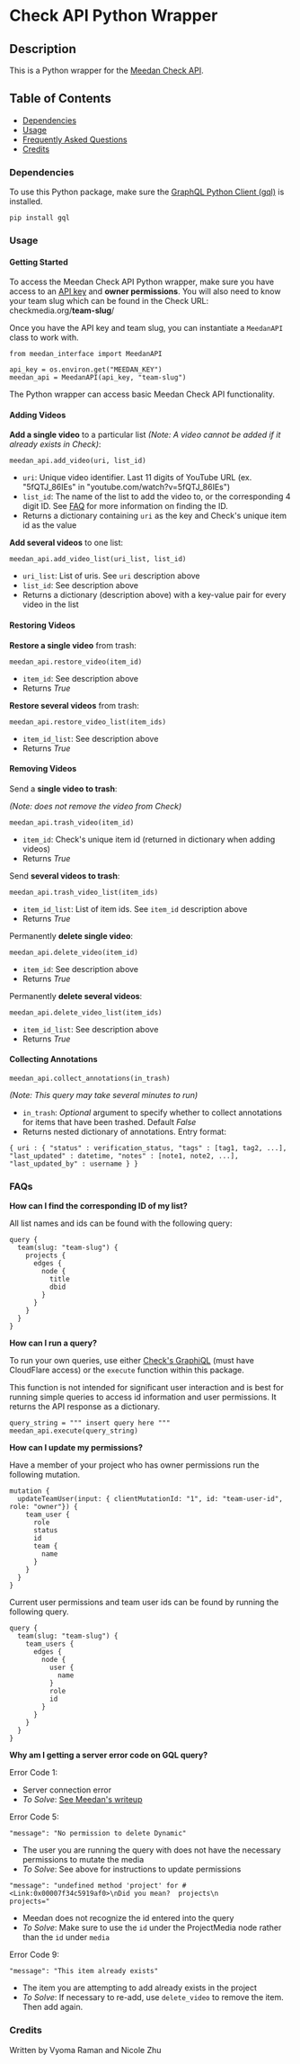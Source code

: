 # Check API Python Wrapper

## Description
This is a Python wrapper for the [Meedan Check API](https://github.com/meedan/check-api).

## Table of Contents
* [Dependencies](###Dependencies)
* [Usage](###Usage)
* [Frequently Asked Questions](###FAQ)
* [Credits](###Credits)

### Dependencies
To use this Python package, make sure the [GraphQL Python Client (gql)](https://pypi.org/project/gql/) is installed.
```
pip install gql
```

### Usage

#### Getting Started
To access the Meedan Check API Python wrapper, make sure you have access to an [API key](https://github.com/meedan/check/wiki/Authentication-and-authorization-on-Check-API) and **owner permissions**. You will also need to know your team slug which can be found in the Check URL: checkmedia.org/**team-slug**/

Once you have the API key and team slug, you can instantiate a `MeedanAPI` class to work with.

```
from meedan_interface import MeedanAPI

api_key = os.environ.get("MEEDAN_KEY")
meedan_api = MeedanAPI(api_key, "team-slug")
```

The Python wrapper can access basic Meedan Check API functionality.

#### Adding Videos

**Add a single video** to a particular list *(Note: A video cannot be added if it already exists in Check)*:



```
meedan_api.add_video(uri, list_id)
```
* `uri`: Unique video identifier. Last 11 digits of YouTube URL (ex. "5fQTJ_86IEs" in "youtube.com/watch?v=5fQTJ_86IEs")
* `list_id`: The name of the list to add the video to, or the corresponding 4 digit ID. See [FAQ](###FAQs) for more information on finding the ID.
* Returns a dictionary containing `uri` as the key and Check's unique item id as the value

**Add several videos** to one list:

```
meedan_api.add_video_list(uri_list, list_id)
```
* `uri_list`: List of uris. See `uri` description above
* `list_id`: See description above
* Returns a dictionary (description above) with a key-value pair for every video in the list

#### Restoring Videos

**Restore a single video** from trash:

```
meedan_api.restore_video(item_id)
```
* `item_id`: See description above
* Returns *True*

**Restore several videos** from trash:

```
meedan_api.restore_video_list(item_ids)
```
* `item_id_list`: See description above
* Returns *True*

#### Removing Videos

Send a **single video to trash**:

*(Note: does not remove the video from Check)*

`meedan_api.trash_video(item_id)`
* `item_id`: Check's unique item id (returned in dictionary when adding videos)
* Returns *True*

Send **several videos to trash**:

`meedan_api.trash_video_list(item_ids)`
* `item_id_list`: List of item ids. See `item_id` description above
* Returns *True*

Permanently **delete single video**:

`meedan_api.delete_video(item_id)`
* `item_id`: See description above
* Returns *True*

Permanently **delete several videos**:

`meedan_api.delete_video_list(item_ids)`
* `item_id_list`: See description above
* Returns *True*

#### Collecting Annotations

`meedan_api.collect_annotations(in_trash)`

*(Note: This query may take several minutes to run)*
* `in_trash`: *Optional* argument to specify whether to collect annotations for items that have been trashed. Default *False*
* Returns nested dictionary of annotations. Entry format:

```
{ uri : { "status" : verification_status, "tags" : [tag1, tag2, ...], "last_updated" : datetime, "notes" : [note1, note2, ...], "last_updated_by" : username } }
```

### FAQs

**How can I find the corresponding ID of my list?**

All list names and ids can be found with the following query:

```
query {
  team(slug: "team-slug") {
    projects {
      edges {
        node {
          title
          dbid
        }
      }
    }
  }
}
```

**How can I run a query?**

To run your own queries, use either [Check's GraphiQL](https://check-api.checkmedia.org/graphiql) (must have CloudFlare access) or the `execute` function within this package.

This function is not intended for significant user interaction and is best for running simple queries to access id information and user permissions. It returns the API response as a dictionary.

```
query_string = """ insert query here """
meedan_api.execute(query_string)
```

**How can I update my permissions?**

Have a member of your project who has owner permissions run the following mutation.

```
mutation {
  updateTeamUser(input: { clientMutationId: "1", id: "team-user-id", role: "owner"}) {
    team_user {
      role
      status
      id
      team {
        name
      }
    }
  }
}
```

Current user permissions and team user ids can be found by running the following query.

```
query {
  team(slug: "team-slug") {
    team_users {
      edges {
        node {
          user {
            name
          }
          role
          id
        }
      }
    }
  }
}
```

**Why am I getting a server error code on GQL query?**

Error Code 1:
* Server connection error
* *To Solve*: [See Meedan's writeup](https://github.com/meedan/check-api/blob/master/doc/api.md)

Error Code 5:

`"message": "No permission to delete Dynamic"`
* The user you are running the query with does not have the necessary permissions to mutate the media
* *To Solve*: See above for instructions to update permissions

`"message": "undefined method 'project' for #<Link:0x00007f34c5919af0>\nDid you mean?  projects\n               projects="`
* Meedan does not recognize the id entered into the query
* *To Solve*: Make sure to use the `id` under the ProjectMedia node rather than the `id` under `media`

Error Code 9:

`"message": "This item already exists"`
* The item you are attempting to add already exists in the project
* *To Solve*: If necessary to re-add, use `delete_video` to remove the item. Then add again.


### Credits
Written by Vyoma Raman and Nicole Zhu
